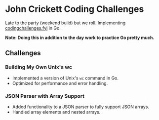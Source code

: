 # John Crickett Coding Challenges

Late to the party (weekend build) but we roll. Implementing [codingchallenges.fyi](https://codingchallenges.fyi/challenges/intro) in Go.

**Note: Doing this in addition to the day work to practice Go pretty much.**

## Challenges

### Building My Own Unix's wc
- Implemented a version of Unix's `wc` command in Go.
- Optimized for performance and error handling.

### JSON Parser with Array Support
- Added functionality to a JSON parser to fully support JSON arrays.
- Handled array elements and nested arrays.

